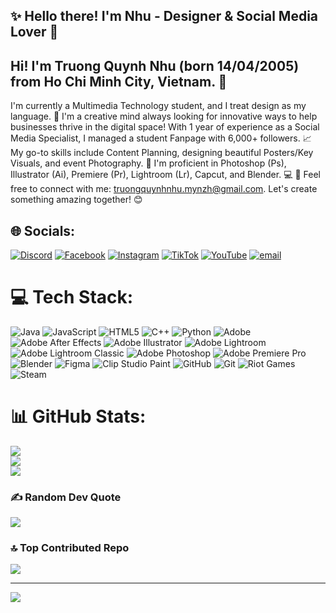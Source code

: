 ## ✨ Hello there! I'm Nhu - Designer & Social Media Lover 💖
## Hi! I'm Truong Quynh Nhu (born 14/04/2005) from Ho Chi Minh City, Vietnam. 👋
 I'm currently a Multimedia Technology student, and I treat design as my language. 🎨 I'm a creative mind always looking for innovative ways to help businesses thrive in the digital space!
 With 1 year of experience as a Social Media Specialist, I managed a student Fanpage with 6,000+ followers. 📈 My go-to skills include Content Planning, designing beautiful Posters/Key Visuals, and event Photography. 📸
 I'm proficient in Photoshop (Ps), Illustrator (Ai), Premiere (Pr), Lightroom (Lr), Capcut, and Blender. 💻
 💌 Feel free to connect with me: truongquynhnhu.mynzh@gmail.com. Let's create something amazing together! 😊

## 🌐 Socials:
[![Discord](https://img.shields.io/badge/Discord-%237289DA.svg?logo=discord&logoColor=white)](https://discord.gg/qynnku) [![Facebook](https://img.shields.io/badge/Facebook-%231877F2.svg?logo=Facebook&logoColor=white)](https://facebook.com/lmr.qnhu) [![Instagram](https://img.shields.io/badge/Instagram-%23E4405F.svg?logo=Instagram&logoColor=white)](https://instagram.com/qynnku) [![TikTok](https://img.shields.io/badge/TikTok-%23000000.svg?logo=TikTok&logoColor=white)](https://tiktok.com/@qynnku) [![YouTube](https://img.shields.io/badge/YouTube-%23FF0000.svg?logo=YouTube&logoColor=white)](https://youtube.com/@qynnku) [![email](https://img.shields.io/badge/Email-D14836?logo=gmail&logoColor=white)](mailto:truongquynhnhu.mynzh@gmail.com) 

# 💻 Tech Stack:
![Java](https://img.shields.io/badge/java-%23ED8B00.svg?style=for-the-badge&logo=openjdk&logoColor=white) ![JavaScript](https://img.shields.io/badge/javascript-%23323330.svg?style=for-the-badge&logo=javascript&logoColor=%23F7DF1E) ![HTML5](https://img.shields.io/badge/html5-%23E34F26.svg?style=for-the-badge&logo=html5&logoColor=white) ![C++](https://img.shields.io/badge/c++-%2300599C.svg?style=for-the-badge&logo=c%2B%2B&logoColor=white) ![Python](https://img.shields.io/badge/python-3670A0?style=for-the-badge&logo=python&logoColor=ffdd54) ![Adobe](https://img.shields.io/badge/adobe-%23FF0000.svg?style=for-the-badge&logo=adobe&logoColor=white) ![Adobe After Effects](https://img.shields.io/badge/Adobe%20After%20Effects-9999FF.svg?style=for-the-badge&logo=Adobe%20After%20Effects&logoColor=white) ![Adobe Illustrator](https://img.shields.io/badge/adobe%20illustrator-%23FF9A00.svg?style=for-the-badge&logo=adobe%20illustrator&logoColor=white) ![Adobe Lightroom](https://img.shields.io/badge/Adobe%20Lightroom-31A8FF.svg?style=for-the-badge&logo=Adobe%20Lightroom&logoColor=white) ![Adobe Lightroom Classic](https://img.shields.io/badge/Adobe%20Lightroom%20Classic-31A8FF.svg?style=for-the-badge&logo=Adobe%20Lightroom%20Classic&logoColor=white) ![Adobe Photoshop](https://img.shields.io/badge/adobe%20photoshop-%2331A8FF.svg?style=for-the-badge&logo=adobe%20photoshop&logoColor=white) ![Adobe Premiere Pro](https://img.shields.io/badge/Adobe%20Premiere%20Pro-9999FF.svg?style=for-the-badge&logo=Adobe%20Premiere%20Pro&logoColor=white) ![Blender](https://img.shields.io/badge/blender-%23F5792A.svg?style=for-the-badge&logo=blender&logoColor=white) ![Figma](https://img.shields.io/badge/figma-%23F24E1E.svg?style=for-the-badge&logo=figma&logoColor=white) ![Clip Studio Paint](https://img.shields.io/badge/ClipStudioPaint-%23CFD3D3.svg?style=for-the-badge&logo=ClipStudioPaint&logoColor=white) ![GitHub](https://img.shields.io/badge/github-%23121011.svg?style=for-the-badge&logo=github&logoColor=white) ![Git](https://img.shields.io/badge/git-%23F05033.svg?style=for-the-badge&logo=git&logoColor=white) ![Riot Games](https://img.shields.io/badge/riotgames-D32936.svg?style=for-the-badge&logo=riotgames&logoColor=white) ![Steam](https://img.shields.io/badge/steam-%23000000.svg?style=for-the-badge&logo=steam&logoColor=white)
# 📊 GitHub Stats:
![](https://github-readme-stats.vercel.app/api?username=qynnku&theme=rose&hide_border=false&include_all_commits=true&count_private=false)<br/>
![](https://nirzak-streak-stats.vercel.app/?user=qynnku&theme=rose&hide_border=false)<br/>
![](https://github-readme-stats.vercel.app/api/top-langs/?username=qynnku&theme=rose&hide_border=false&include_all_commits=true&count_private=false&layout=compact)

### ✍️ Random Dev Quote
![](https://quotes-github-readme.vercel.app/api?type=horizontal&theme=radical)

### 🔝 Top Contributed Repo
![](https://github-contributor-stats.vercel.app/api?username=qynnku&limit=5&theme=rose&combine_all_yearly_contributions=true)

---
[![](https://visitcount.itsvg.in/api?id=qynnku&icon=0&color=0)](https://visitcount.itsvg.in)

<!-- Proudly created with GPRM ( https://gprm.itsvg.in ) -->
